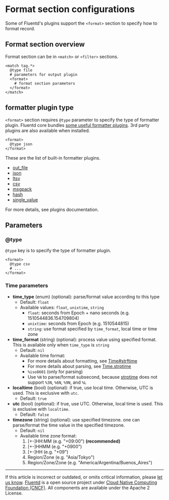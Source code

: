 # Format section configurations

Some of Fluentd's plugins support the `<format>` section to specify how
to format record.


## Format section overview

Format section can be in `<match>` or `<filter>` sections.

```
<match tag.*>
  @type file
  # parameters for output plugin
  <format>
    # format section parameters
  </format>
</match>
```


## formatter plugin type

`<format>` section requires `@type` parameter to specify the type of
formatter plugin. Fluentd core bundles [some useful formatter plugins](/plugins/formatter/README.md). 3rd party plugins are also
available when installed.

```
<format>
  @type json
</format>
```

These are the list of built-in formatter plugins.

-   [out\_file](/plugins/formatter/out_file.md)
-   [json](/plugins/formatter/json.md)
-   [ltsv](/plugins/formatter/ltsv.md)
-   [csv](/plugins/formatter/csv.md)
-   [msgpack](/plugins/formatter/msgpack.md)
-   [hash](/plugins/formatter/hash.md)
-   [single\_value](/plugins/formatter/single_value.md)

For more details, see plugins documentation.


## Parameters


### @type

`@type` key is to specify the type of formatter plugin.

```
<format>
  @type csv
  # ...
</format>
```


### Time parameters

-   **time\_type** (enum) (optional): parse/format value according to
    this type
    -   Default: `float`
    -   Available values: `float`, `unixtime`, `string`
        -   `float`: seconds from Epoch + nano seconds (e.g. 1510544836.154709804)
        -   `unixtime`: seconds from Epoch (e.g. 1510544815)
        -   `string`: use format specified by `time_format`, local time or time zone
-   **time\_format** (string) (optional): process value using specified format. This is available only when `time_type` is `string`
    -   Default: `nil`
    -   Available time format:
        -   For more details about formatting, see [Time\#strftime](https://docs.ruby-lang.org/en/2.4.0/Time.html#method-i-strftime)
        -   For more details about parsing, see [Time.strptime](https://docs.ruby-lang.org/en/2.4.0/Time.html#method-c-strptime)
        -   `%iso8601` (only for parsing)
        -    Use `%N` to parse/format subsecond, because [strptime](https://github.com/nurse/strptime) does not support `%3N`, `%6N`, `%9N`, and `%L`
-   **localtime** (bool) (optional): if true, use local time. Otherwise, UTC is used. This is exclusive with `utc`.
    -   Default: `true`
-   **utc** (bool) (optional): if true, use UTC. Otherwise, local time is used. This is exclusive with `localtime`.
    -   Default: `false`
-   **timezone** (string) (optional): use specified timezone. one can parse/format the time value in the specified timezone.
    -   Default: `nil`
    -   Available time zone format:
        1.  \[+-\]HH:MM (e.g. "+09:00") **(recommended)**
        2.  \[+-\]HHMM (e.g. "+0900")
        3.  \[+-\]HH (e.g. "+09")
        4.  Region/Zone (e.g. "Asia/Tokyo")
        5.  Region/Zone/Zone (e.g. "America/Argentina/Buenos\_Aires")


------------------------------------------------------------------------

If this article is incorrect or outdated, or omits critical information, please [let us know](https://github.com/fluent/fluentd-docs/issues?state=open).
[Fluentd](http://www.fluentd.org/) is a open source project under [Cloud Native Computing Foundation (CNCF)](https://cncf.io/). All components are available under the Apache 2 License.
